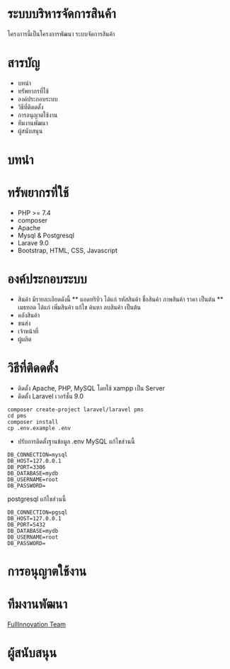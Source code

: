# ระบบบริหารจัดการสินค้า
โครงการนี้เป็นโครงการพัฒนา ระบบจัดการสินค้า 

# สารบัญ
* บทนำ
* ทรัพยากรที่ใช้
* องค์ประกอบระบบ
* วิธีที่ติดดตั้ง
* การอนุญาตใช้งาน
* ทีมงานพัฒนา
* ผู้สนับสนุน

# บทนำ




# ทรัพยากรที่ใช้
* PHP >= 7.4
* composer
* Apache
* Mysql & Postgresql
* Larave 9.0
* Bootstrap, HTML, CSS, Javascript




# องค์ประกอบระบบ
* สินค้า มีรายละเอียดดังนี้
** แอดทริบิว ได้แก่ รหัสสินค้า ชื่อสินค้า ภาพสินค้า ราคา เป็นต้น
** เมธทอด ได้แก่ เพิ่มสินค้า แก้ไข ค้นหา ลบสินค้า เป็นต้น
* คลังสินค้า
* ขนส่ง
* เจ้าหน้าที่
* ผู้ผลิต



# วิธีที่ติดดตั้ง
* ติดตั้ง Apache, PHP, MySQL โดยใช้ xampp เป็น Server
* ติดตั้ง Laravel เวอร์ชั่น 9.0
```
composer create-project laravel/laravel pms
cd pms
composer install
cp .env.example .env
```
* ปรับการติดตั้งฐานข้อมูล .env
MySQL แก้ไขส่วนนี้
```
DB_CONNECTION=mysql
DB_HOST=127.0.0.1
DB_PORT=3306
DB_DATABASE=mydb
DB_USERNAME=root
DB_PASSWORD=
```
postgresql แก้ไขส่วนนี้
```
DB_CONNECTION=pgsql
DB_HOST=127.0.0.1
DB_PORT=5432
DB_DATABASE=mydb
DB_USERNAME=root
DB_PASSWORD=
```




# การอนุญาตใช้งาน







# ทีมงานพัฒนา
<a href="https://innovationfull.herokuapp.com">FullInnovation Team </a>



# ผู้สนับสนุน



